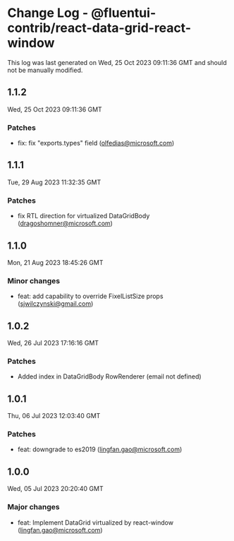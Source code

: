 # Change Log - @fluentui-contrib/react-data-grid-react-window

This log was last generated on Wed, 25 Oct 2023 09:11:36 GMT and should not be manually modified.

<!-- Start content -->

## 1.1.2

Wed, 25 Oct 2023 09:11:36 GMT

### Patches

- fix: fix "exports.types" field (olfedias@microsoft.com)

## 1.1.1

Tue, 29 Aug 2023 11:32:35 GMT

### Patches

- fix RTL direction for virtualized DataGridBody (dragoshomner@microsoft.com)

## 1.1.0

Mon, 21 Aug 2023 18:45:26 GMT

### Minor changes

- feat: add capability to override FixelListSize props (sjwilczynski@gmail.com)

## 1.0.2

Wed, 26 Jul 2023 17:16:16 GMT

### Patches

- Added index in DataGridBody RowRenderer (email not defined)

## 1.0.1

Thu, 06 Jul 2023 12:03:40 GMT

### Patches

- feat: downgrade to es2019 (lingfan.gao@microsoft.com)

## 1.0.0

Wed, 05 Jul 2023 20:20:40 GMT

### Major changes

- feat: Implement DataGrid virtualized by react-window (lingfan.gao@microsoft.com)
